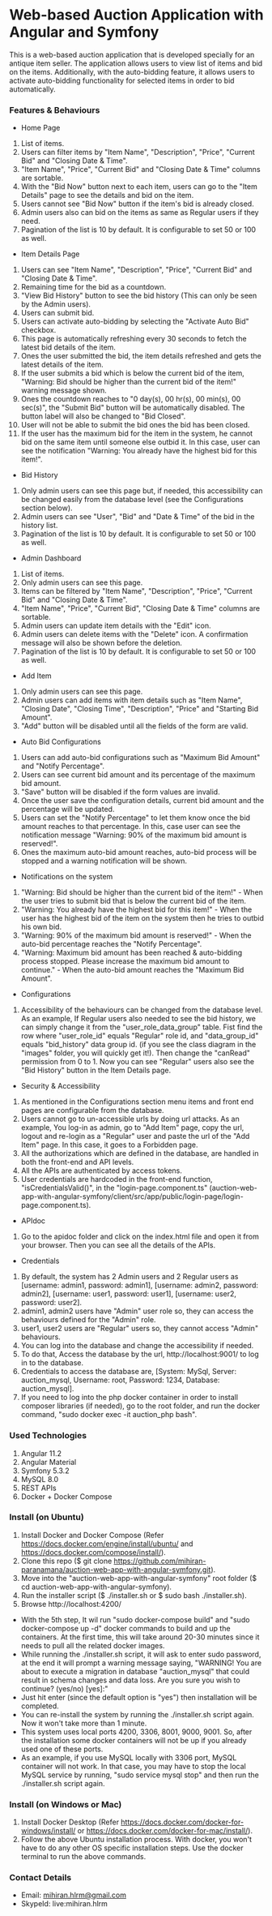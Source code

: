 # Web-based Auction Application with Angular and Symfony

This is a web-based auction application that is developed specially for an antique item seller.
The application allows users to view list of items and bid on the items.
Additionally, with the auto-bidding feature, it allows users to activate auto-bidding functionality for selected items in order to bid automatically.

### Features & Behaviours

* Home Page
1. List of items.
2. Users can filter items by "Item Name", "Description", "Price", "Current Bid" and "Closing Date & Time".
3. "Item Name", "Price", "Current Bid" and "Closing Date & Time" columns are sortable.
4. With the "Bid Now" button next to each item, users can go to the "Item Details" page to see the details and bid on the item.
5. Users cannot see  "Bid Now" button if the item's bid is already closed.
6. Admin users also can bid on the items as same as Regular users if they need.
6. Pagination of the list is 10 by default. It is configurable to set 50 or 100 as well.

* Item Details Page
1. Users can see "Item Name", "Description", "Price", "Current Bid" and "Closing Date & Time".
2. Remaining time for the bid as a countdown.
3. "View Bid History" button to see the bid history (This can only be seen by the Admin users).
4. Users can submit bid.
5. Users can activate auto-bidding by selecting the "Activate Auto Bid" checkbox.
6. This page is automatically refreshing every 30 seconds to fetch the latest bid details of the item.
7. Ones the user submitted the bid, the item details refreshed and gets the latest details of the item.
8. If the user submits a bid which is below the current bid of the item, "Warning: Bid should be higher than the current bid of the item!" warning message shown.
9. Ones the countdown reaches to "0 day(s), 00 hr(s), 00 min(s), 00 sec(s)", the "Submit Bid" button will be automatically disabled. The button label will also be changed to "Bid Closed".
10. User will not be able to submit the bid ones the bid has been closed.
11. If the user has the maximum bid for the item in the system, he cannot bid on the same item until someone else outbid it. In this case, user can see the notification "Warning: You already have the highest bid for this item!".

* Bid History
1. Only admin users can see this page but, if needed, this accessibility can be changed easily from the database level (see the Configurations section below).
2. Admin users can see "User", "Bid" and "Date & Time" of the bid in the history list.
3. Pagination of the list is 10 by default. It is configurable to set 50 or 100 as well.

* Admin Dashboard
1. List of items.
2. Only admin users can see this page.
3. Items can be filtered by "Item Name", "Description", "Price", "Current Bid" and "Closing Date & Time".
4. "Item Name", "Price", "Current Bid", "Closing Date & Time" columns are sortable.
5. Admin users can update item details with the "Edit" icon.
6. Admin users can delete items with the "Delete" icon. A confirmation message will also be shown before the deletion.
7. Pagination of the list is 10 by default. It is configurable to set 50 or 100 as well.

* Add Item
1. Only admin users can see this page.
2. Admin users can add items with item details such as "Item Name", "Closing Date", "Closing Time", "Description", "Price" and "Starting Bid Amount".
3. "Add" button will be disabled until all the fields of the form are valid.

* Auto Bid Configurations
1. Users can add auto-bid configurations such as "Maximum Bid Amount" and "Notify Percentage".
2. Users can see current bid amount and its percentage of the maximum bid amount.
3. "Save" button will be disabled if the form values are invalid.
4. Once the user save the configuration details, current bid amount and the percentage will be updated.
5. Users can set the "Notify Percentage" to let them know once the bid amount reaches to that percentage. In this, case user can see the notification message "Warning: 90% of the maximum bid amount is reserved!".
6. Ones the maximum auto-bid amount reaches, auto-bid process will be stopped and a warning notification will be shown.

* Notifications on the system
1. "Warning: Bid should be higher than the current bid of the item!" - When the user tries to submit bid that is below the current bid of the item.
2. "Warning: You already have the highest bid for this item!" - When the user has the highest bid of the item on the system then he tries to outbid his own bid.
3. "Warning: 90% of the maximum bid amount is reserved!" - When the auto-bid percentage reaches the "Notify Percentage".
4. "Warning: Maximum bid amount has been reached & auto-bidding process stopped. Please increase the maximum bid amount to continue." - When the auto-bid amount reaches the "Maximum Bid Amount".

* Configurations
1. Accessibility of the behaviours can be changed from the database level.
As an example, If Regular users also needed to see the bid history, we can simply change it from the "user_role_data_group" table. Fist find the row where "user_role_id" equals "Regular" role id, and "data_group_id" equals "bid_history" data group id. (if you see the class diagram in the "images" folder, you will quickly get it!). Then change the "canRead" permission from 0 to 1. Now you can see "Regular" users also see the "Bid History" button in the Item Details page.

* Security & Accessibility
1. As mentioned in the Configurations section menu items and front end pages are configurable from the database.
2. Users cannot go to un-accessible urls by doing url attacks. As an example, You log-in as admin, go to "Add Item" page, copy the url, logout and re-login as a "Regular" user and paste the url of the "Add Item" page. In this case, it goes to a Forbidden page.
3. All the authorizations which are defined in the database, are handled in both the front-end and API levels.
4. All the APIs are authenticated by access tokens.
5. User credentials are hardcoded in the front-end function, "isCredentialsValid()", in the "login-page.component.ts" (auction-web-app-with-angular-symfony/client/src/app/public/login-page/login-page.component.ts).

* APIdoc
1. Go to the apidoc folder and click on the index.html file and open it from your browser. Then you can see all the details of the APIs.

* Credentials 
1. By default, the system has 2 Admin users and 2 Regular users as [username: admin1, password: admin1], [username: admin2, password: admin2], [username: user1, password: user1], [username: user2, password: user2].
2. admin1, admin2 users have "Admin" user role so, they can access the behaviours defined for the "Admin" role.
3. user1, user2 users are "Regular" users so, they cannot access "Admin" behaviours.
4. You can log into the database and change the accessibility if needed.
5. To do that, Access the database by the url, http://localhost:9001/ to log in to the database.
6. Credentials to access the database are, [System: MySql, Server: auction_mysql, Username: root, Password: 1234, Database: auction_mysql].
7. If you need to log into the php docker container in order to install composer libraries (if needed), go to the root folder, and run the docker command, "sudo docker exec -it auction_php bash".

### Used Technologies

1. Angular 11.2
2. Angular Material
3. Symfony 5.3.2
3. MySQL 8.0
4. REST APIs
5. Docker + Docker Compose

### Install (on Ubuntu)

1. Install Docker and Docker Compose (Refer https://docs.docker.com/engine/install/ubuntu/ and https://docs.docker.com/compose/install/).
2. Clone this repo ($ git clone https://github.com/mihiran-paranamana/auction-web-app-with-angular-symfony.git).
3. Move into the "auction-web-app-with-angular-symfony" root folder ($ cd auction-web-app-with-angular-symfony).
4. Run the installer script ($ ./installer.sh or $ sudo bash ./installer.sh).
5. Browse http://localhost:4200/

* With the 5th step, It wil run "sudo docker-compose build" and "sudo docker-compose up -d" docker commands to build and up the containers. At the first time, this will take around 20-30 minutes since it needs to pull all the related docker images.
* While running the ./installer.sh script, it will ask to enter sudo password, at the end it will prompt a warning message saying, "WARNING! You are about to execute a migration in database "auction_mysql" that could result in schema changes and data loss. Are you sure you wish to continue? (yes/no) [yes]:"
* Just hit enter (since the default option is "yes") then installation will be completed.
* You can re-install the system by running the ./installer.sh script again. Now it won't take more than 1 minute.
* This system uses local ports 4200, 3306, 8001, 9000, 9001. So, after the installation some docker containers will not be up if you already used one of these ports.
* As an example, if you use MySQL locally with 3306 port, MySQL container will not work. In that case, you may have to stop the local MySQL service by running, "sudo service mysql stop" and then run the ./installer.sh script again.

### Install (on Windows or Mac)

1. Install Docker Desktop (Refer https://docs.docker.com/docker-for-windows/install/ or https://docs.docker.com/docker-for-mac/install/).
2. Follow the above Ubuntu installation process. With docker, you won't have to do any other OS specific installation steps. Use the docker terminal to run the above commands.

### Contact Details

* Email: mihiran.hlrm@gmail.com
* SkypeId: live:mihiran.hlrm